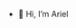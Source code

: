 - 👋 Hi, I’m Ariel


<!---
leiraStudio/leiraStudio is a ✨ special ✨ repository because its `README.md` (this file) appears on your GitHub profile.
You can click the Preview link to take a look at your changes.
--->
